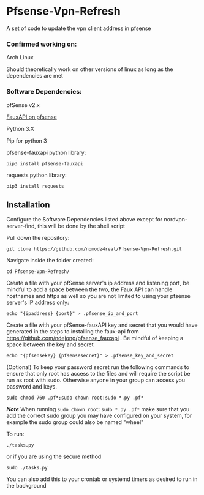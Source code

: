 # Pfsense-Vpn-Refresh
A set of code to update the vpn client address in pfsense

### Confirmed working on:
Arch Linux

Should theoretically work on other versions of linux as long as the dependencies are met

### Software Dependencies:

pfSense v2.x

[FauxAPI on pfsense](https://github.com/ndejong/pfsense_fauxapi) 

Python 3.X

Pip for python 3

pfsense-fauxapi python library:

    pip3 install pfsense-fauxapi
    
requests python library:

    pip3 install requests

## Installation


Configure the Software Dependencies listed above except for nordvpn-server-find, this will be done by the shell script

Pull down the repository:

    git clone https://github.com/nomodz4real/Pfsense-Vpn-Refresh.git

Navigate inside the folder created:

    cd Pfsense-Vpn-Refresh/

Create a file with your pfSense server's ip address and listening port, be mindful to add a space between the two, the Faux API can handle hostnames and https as well so you are not limited to using your pfsense server's IP address only:

    echo "{ipaddress} {port}" > .pfsense_ip_and_port

Create a file with your pfSense-fauxAPI key and secret that you would have generated in the steps to installing the faux-api from https://github.com/ndejong/pfsense_fauxapi . Be mindful of keeping a space between the key and secret

    echo "{pfsensekey} {pfsensesecret}" > .pfsense_key_and_secret

(Optional)
To keep your password secret run the following commands to ensure that only root has access to the files and will require the script be run as root with sudo. Otherwise anyone in your group can access you password and keys.

 `sudo chmod 760 .pf*;sudo chown root:sudo *.py .pf*`

***Note*** When running `sudo chown root:sudo *.py .pf*` make sure that you add the correct sudo group you may have configured on your system, for example the sudo group could also be named "wheel"

To run:

`./tasks.py`

or if you are using the secure method

`sudo ./tasks.py`

You can also add this to your crontab or systemd timers as desired to run in the background
